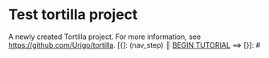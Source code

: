# Test tortilla project

A newly created Tortilla project. For more information, see https://github.com/Urigo/tortilla.
[{]: <helper> (nav_step)
<b>║</b> <a href="manuals/views/step1.md">BEGIN TUTORIAL</a> ⟹
[}]: #